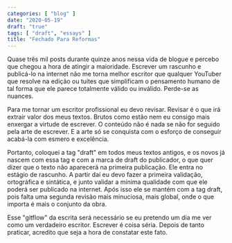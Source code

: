 ```yaml
---
categories: [ "blog" ]
date: "2020-05-19"
draft: "true"
tags: [ "draft", "essays" ]
title: "Fechado Para Reformas"
---
```

Quase três mil posts durante quinze anos nessa vida de blogue
e percebo que chegou a hora de atingir a maioridade. Escrever um
rascunho e publicá-lo na internet não me torna melhor escritor que
qualquer YouTuber que resolve na edição ou tuítes que simplificam
o pensamento humano de tal forma que ele parece totalmente válido ou
inválido. Perde-se as nuances.

Para me tornar um escritor profissional eu devo revisar. Revisar é
o que irá extrair valor dos meus textos. Brutos como estão nem eu
consigo mais enxergar a virtude de escrever. O conteúdo não é nada
se não for seguido pela arte de escrever. E a arte só se conquista
com o esforço de conseguir acabá-la com esmero e excelência.

Portanto, coloquei a tag "draft" em todos meus textos antigos, e os novos
já nascem com essa tag e com a marca de draft do publicador, o que quer
dizer que o texto não aparecerá na primeira publicação. Ele entra no
estágio de rascunho. A partir daí eu devo fazer a primeira validação,
ortográfica e sintática, e junto validar a mínima qualidade com que
ele poderá ser publicado na internet. Após isso ele se mantém com a
tag draft, pois falta uma segunda revisão mais minuciosa, mais global,
onde o que importa é mais o conjunto da obra.

Esse "gitflow" da escrita será necessário se eu pretendo um dia me ver
como um verdadeiro escritor. Escrever é coisa séria. Depois de tanto
praticar, acredito que seja a hora de constatar este fato.
